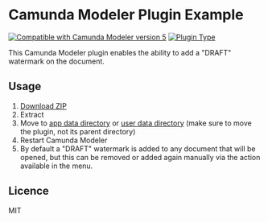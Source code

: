 # Camunda Modeler Plugin Example
[![Compatible with Camunda Modeler version 5](https://img.shields.io/badge/Modeler_Version-5.0.0+-blue.svg)](#) [![Plugin Type](https://img.shields.io/badge/Plugin%20Type-BPMN-orange.svg)](#)

This Camunda Modeler plugin enables the ability to add a "DRAFT" watermark on the document.

## Usage

1.  [Download ZIP](https://github.com/sablier94/camunda-modeler-watermark-plugin)
2.  Extract
3.  Move to [app data directory](https://github.com/camunda/camunda-modeler/tree/master/docs/search-paths#app-data-directory) or [user data directory](https://github.com/camunda/camunda-modeler/tree/master/docs/search-paths#user-data-directory) (make sure to move the plugin, not its parent directory)
4.  Restart Camunda Modeler
5.  By default a "DRAFT" watermark is added to any document that will be opened, but this can be removed or added again manually via the action available in the menu.

## Licence

MIT